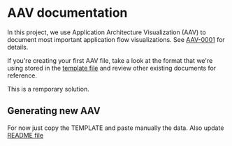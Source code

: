 # AAV documentation

In this project, we use Application Architecture Visualization (AAV) to document most important application flow visualizations. See [AAV-0001](aav/0001-application-visualizations-adr.md) for details.

If you're creating your first AAV file, take a look at the format that we're using stored in the [template file](aav/TEMPLATE.md) and review other existing documents for reference.

This is a remporary solution.

## Generating new AAV

For now just copy the TEMPLATE and paste manually the data. Also update [README file](aav/README.md) 
